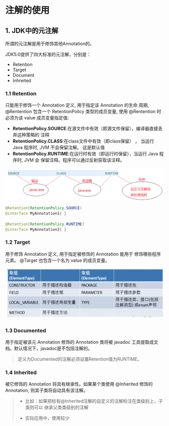 # 注解的使用

## 1. JDK中的元注解

所谓的元注解是用于修饰其他Annotation的。

JDK5.0提供了四大标准的元注解，分别是：

- Retention
- Target
- Document
- Inhreited

### 1.1 Retention

只能用于修饰一个 Annotation 定义, 用于指定该 Annotation 的生命 周期, @Rentention 包含一个 RetentionPolicy 类型的成员变量, 使用 @Rentention 时必须为该 value 成员变量指定值:

- **RetentionPolicy.SOURCE**:在源文件中有效（即源文件保留），编译器直接丢弃这种策略的 注释
- **RetentionPolicy.CLASS**:在class文件中有效（即class保留） ， 当运行 Java 程序时, JVM 不会保留注解。 这是默认值
- **RetentionPolicy.RUNTIME**:在运行时有效（即运行时保留），当运行 Java 程序时, JVM 会 保留注释。程序可以通过反射获取该注释。

![image-20210110155457763](../images/image-20210110155457763.png)

```java
@Retention(RetentionPolicy.SOURCE)
@interface MyAnnotation1{ }

@Retention(RetentionPolicy.RUNTIME)
@interface MyAnnotation2{ }
```

### 1.2 Target

用于修饰 Annotation 定义, 用于指定被修饰的 Annotation 能用于 修饰哪些程序元素。 @Target 也包含一个名为 value 的成员变量。

![image-20210110155548975](../images/image-20210110155548975.png)

### 1.3 Documented

用于指定被该元 Annotation 修饰的 Annotation 类将被 javadoc 工具提取成文档。默认情况下，javadoc是不包括注解的。

> 定义为Documented的注解必须设置Retention值为RUNTIME。

### 1.4 Inherited

被它修饰的 Annotation 将具有继承性。如果某个类使用 @Inherited 修饰的 Annotation, 则其子类将自动具有该注解。

> - 比如：如果把标有@Inherited注解的自定义的注解标注在类级别上，子类则可以 继承父类类级别的注解
>
> - 实际应用中，使用较少

